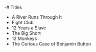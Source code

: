 -# Titles

- A River Runs Through It
- Fight Club
- 12 Years a Slave
- The Big Short
- 12 Monkeys
- The Curious Case of Benjamin Button

